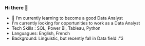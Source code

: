### Hi there 👋

- 🌱 I’m currently learning to become a good Data Analyst
- I'm currently looking for opportunities to work as a Data Analyst
- Tech Skills : SQL, Power BI, Tableau, Python
- Languagues: English, French
- Background: Linguistic, but recently fall in Data field :"3
